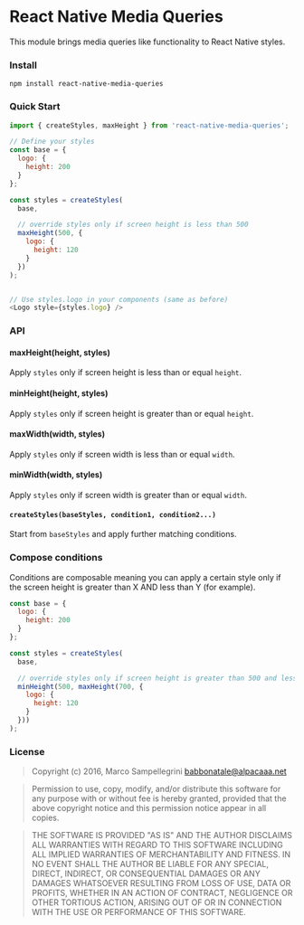 

# React Native Media Queries

This module brings media queries like functionality to React Native styles.


### Install

`npm install react-native-media-queries`


### Quick Start

```javascript
import { createStyles, maxHeight } from 'react-native-media-queries';

// Define your styles
const base = {
  logo: {
    height: 200
  }
};

const styles = createStyles(
  base,

  // override styles only if screen height is less than 500
  maxHeight(500, {
    logo: {
      height: 120
    }
  })
);


// Use styles.logo in your components (same as before)
<Logo style={styles.logo} />
```


### API

#### maxHeight(height, styles)  
Apply `styles` only if screen height is less than or equal `height`.

#### minHeight(height, styles)  
Apply `styles` only if screen height is greater than or equal `height`.

#### maxWidth(width, styles)  
Apply `styles` only if screen width is less than or equal `width`.

#### minWidth(width, styles)  
Apply `styles` only if screen width is greater than or equal `width`.

#### `createStyles(baseStyles, condition1, condition2...)`
Start from `baseStyles` and apply further matching conditions.



### Compose conditions
Conditions are composable meaning you can apply a certain style only
if the screen height is greater than X AND less than Y (for example).

```javascript
const base = {
  logo: {
    height: 200
  }
};

const styles = createStyles(
  base,

  // override styles only if screen height is greater than 500 and less than 700
  minHeight(500, maxHeight(700, {
    logo: {
      height: 120
    }
  }))
);

```


### License


> Copyright (c) 2016, Marco Sampellegrini <babbonatale@alpacaaa.net>


> Permission to use, copy, modify, and/or distribute this software for any purpose with or without fee is hereby granted, provided that the above copyright notice and this permission notice appear in all copies.

> THE SOFTWARE IS PROVIDED "AS IS" AND THE AUTHOR DISCLAIMS ALL WARRANTIES WITH REGARD TO THIS SOFTWARE INCLUDING ALL IMPLIED WARRANTIES OF MERCHANTABILITY AND FITNESS. IN NO EVENT SHALL THE AUTHOR BE LIABLE FOR ANY SPECIAL, DIRECT, INDIRECT, OR CONSEQUENTIAL DAMAGES OR ANY DAMAGES WHATSOEVER RESULTING FROM LOSS OF USE, DATA OR PROFITS, WHETHER IN AN ACTION OF CONTRACT, NEGLIGENCE OR OTHER TORTIOUS ACTION, ARISING OUT OF OR IN CONNECTION WITH THE USE OR PERFORMANCE OF THIS SOFTWARE.
